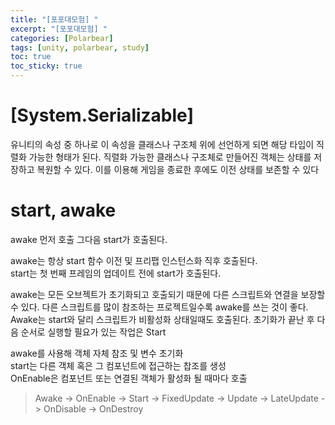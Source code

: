 ```yaml
---
title: "[포포대모험] "
excerpt: "[포포대모험] "
categories: [Polarbear]
tags: [unity, polarbear, study]
toc: true
toc_sticky: true
---
```


# [System.Serializable]
유니티의 속성 중 하나로 이 속성을 클래스나 구조체 위에 선언하게 되면 해당 타입이 직렬화 가능한 형태가 된다. 직렬화 가능한 클래스나 구조체로 만들어진 객체는 상태를 저장하고 복원할 수 있다. 이를 이용해 게임을 종료한 후에도 이전 상태를 보존할 수 있다

# start, awake

awake 먼저 호출 그다음 start가 호출된다.   

awake는 항상 start 함수 이전 및 프리팹 인스턴스화 직후 호출된다.  
start는 첫 번째 프레임의 업데이트 전에 start가 호출된다.  

awake는 모든 오브젝트가 초기화되고 호출되기 때문에 다른 스크립트와 연결을 보장할 수 있다. 다른 스크립트를 많이 참조하는 프로젝트일수록 awake를 쓰는 것이 좋다. Awake는 start와 달리 스크립트가 비활성화 상태일때도 호출된다. 초기화가 끝난 후 다음 순서로 실행할 필요가 있는 작업은 Start  

awake를 사용해 객체 자체 참조 및 변수 초기화  
start는 다른 객체 혹은 그 컴포넌트에 접근하는 찹조를 생성   
OnEnable은 컴포넌트 또는 연결된 객체가 활성화 될 때마다 호출  


> Awake -> OnEnable -> Start -> FixedUpdate -> Update -> LateUpdate -> OnDisable -> OnDestroy